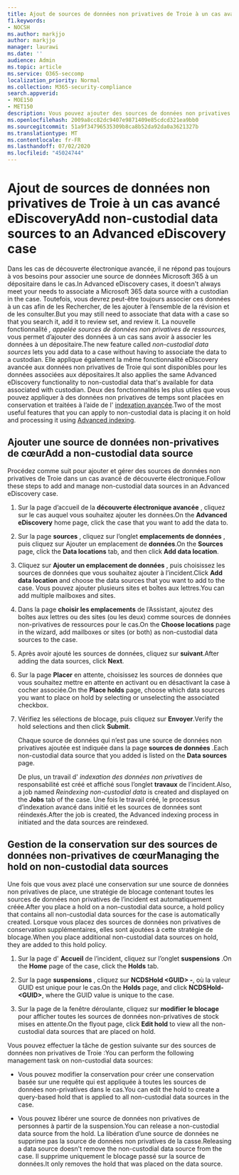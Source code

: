 ```yaml
---
title: Ajout de sources de données non privatives de Troie à un cas avancé eDiscovery
f1.keywords:
- NOCSH
ms.author: markjjo
author: markjjo
manager: laurawi
ms.date: ''
audience: Admin
ms.topic: article
ms.service: O365-seccomp
localization_priority: Normal
ms.collection: M365-security-compliance
search.appverid:
- MOE150
- MET150
description: Vous pouvez ajouter des sources de données non privatives de Troie à un cas avancé eDiscovery et mettre en attente la source de données. Les sources de données non privatives de cœur sont réindexées, de sorte que tout contenu considéré comme partiellement indexé est retraité afin de pouvoir faire l’objet d’une recherche complète et rapide.
ms.openlocfilehash: 2009a8cc82dc9407e9871409e85cdcd321ea9bb0
ms.sourcegitcommit: 51a9f34796535309b8ca8b52da92da0a3621327b
ms.translationtype: MT
ms.contentlocale: fr-FR
ms.lasthandoff: 07/02/2020
ms.locfileid: "45024744"
---
```

# <a name="add-non-custodial-data-sources-to-an-advanced-ediscovery-case"></a><span data-ttu-id="3ec3e-104">Ajout de sources de données non privatives de Troie à un cas avancé eDiscovery</span><span class="sxs-lookup"><span data-stu-id="3ec3e-104">Add non-custodial data sources to an Advanced eDiscovery case</span></span>

<span data-ttu-id="3ec3e-105">Dans les cas de découverte électronique avancée, il ne répond pas toujours à vos besoins pour associer une source de données Microsoft 365 à un dépositaire dans le cas.</span><span class="sxs-lookup"><span data-stu-id="3ec3e-105">In Advanced eDiscovery cases, it doesn't always meet your needs to associate a Microsoft 365 data source with a custodian in the case.</span></span> <span data-ttu-id="3ec3e-106">Toutefois, vous devrez peut-être toujours associer ces données à un cas afin de les Rechercher, de les ajouter à l’ensemble de la révision et de les consulter.</span><span class="sxs-lookup"><span data-stu-id="3ec3e-106">But you may still need to associate that data with a case so that you search it, add it to review set, and review it.</span></span> <span data-ttu-id="3ec3e-107">La nouvelle fonctionnalité *, appelée sources de données non privatives de ressources,* vous permet d’ajouter des données à un cas sans avoir à associer les données à un dépositaire.</span><span class="sxs-lookup"><span data-stu-id="3ec3e-107">The new feature called *non-custodial data sources* lets you add data to a case without having to associate the data to a custodian.</span></span> <span data-ttu-id="3ec3e-108">Elle applique également la même fonctionnalité eDiscovery avancée aux données non privatives de Troie qui sont disponibles pour les données associées aux dépositaires.</span><span class="sxs-lookup"><span data-stu-id="3ec3e-108">It also applies the same Advanced eDiscovery functionality to non-custodial data that's available for data associated with custodian.</span></span> <span data-ttu-id="3ec3e-109">Deux des fonctionnalités les plus utiles que vous pouvez appliquer à des données non privatives de temps sont placées en conservation et traitées à l’aide de l' [indexation avancée](indexing-custodian-data.md).</span><span class="sxs-lookup"><span data-stu-id="3ec3e-109">Two of the most useful features that you can apply to non-custodial data is placing it on hold and processing it using [Advanced indexing](indexing-custodian-data.md).</span></span>

## <a name="add-a-non-custodial-data-source"></a><span data-ttu-id="3ec3e-110">Ajouter une source de données non-privatives de cœur</span><span class="sxs-lookup"><span data-stu-id="3ec3e-110">Add a non-custodial data source</span></span>

<span data-ttu-id="3ec3e-111">Procédez comme suit pour ajouter et gérer des sources de données non privatives de Troie dans un cas avancé de découverte électronique.</span><span class="sxs-lookup"><span data-stu-id="3ec3e-111">Follow these steps to add and manage non-custodial data sources in an Advanced eDiscovery case.</span></span>

1. <span data-ttu-id="3ec3e-112">Sur la page d’accueil de la **découverte électronique avancée** , cliquez sur le cas auquel vous souhaitez ajouter les données.</span><span class="sxs-lookup"><span data-stu-id="3ec3e-112">On the **Advanced eDiscovery** home page, click the case that you want to add the data to.</span></span>

2. <span data-ttu-id="3ec3e-113">Sur la page **sources** , cliquez sur l’onglet **emplacements de données** , puis cliquez sur Ajouter un emplacement de **données**.</span><span class="sxs-lookup"><span data-stu-id="3ec3e-113">On the **Sources** page, click the **Data locations** tab, and then click **Add data location**.</span></span>

3. <span data-ttu-id="3ec3e-114">Cliquez sur **Ajouter un emplacement de données** , puis choisissez les sources de données que vous souhaitez ajouter à l’incident.</span><span class="sxs-lookup"><span data-stu-id="3ec3e-114">Click **Add data location** and choose the data sources that you want to add to the case.</span></span> <span data-ttu-id="3ec3e-115">Vous pouvez ajouter plusieurs sites et boîtes aux lettres.</span><span class="sxs-lookup"><span data-stu-id="3ec3e-115">You can add multiple mailboxes and sites.</span></span>

4. <span data-ttu-id="3ec3e-116">Dans la page **choisir les emplacements** de l’Assistant, ajoutez des boîtes aux lettres ou des sites (ou les deux) comme sources de données non-privatives de ressources pour le cas.</span><span class="sxs-lookup"><span data-stu-id="3ec3e-116">On the **Choose locations** page in the wizard, add mailboxes or sites (or both) as non-custodial data sources to the case.</span></span>

5. <span data-ttu-id="3ec3e-117">Après avoir ajouté les sources de données, cliquez sur **suivant**.</span><span class="sxs-lookup"><span data-stu-id="3ec3e-117">After adding the data sources, click **Next**.</span></span>

6. <span data-ttu-id="3ec3e-118">Sur la page **Placer** en attente, choisissez les sources de données que vous souhaitez mettre en attente en activant ou en désactivant la case à cocher associée.</span><span class="sxs-lookup"><span data-stu-id="3ec3e-118">On the **Place holds** page, choose which data sources you want to place on hold by selecting or unselecting the associated checkbox.</span></span>

7. <span data-ttu-id="3ec3e-119">Vérifiez les sélections de blocage, puis cliquez sur **Envoyer**.</span><span class="sxs-lookup"><span data-stu-id="3ec3e-119">Verify the hold selections and then click **Submit**.</span></span>

   <span data-ttu-id="3ec3e-120">Chaque source de données qui n’est pas une source de données non privatives ajoutée est indiquée dans la page **sources de données** .</span><span class="sxs-lookup"><span data-stu-id="3ec3e-120">Each non-custodial data source that you added is listed on the **Data sources** page.</span></span>

   <span data-ttu-id="3ec3e-121">De plus, un travail d' *indexation des données non privatives* de responsabilité est créé et affiché sous l’onglet **travaux** de l’incident.</span><span class="sxs-lookup"><span data-stu-id="3ec3e-121">Also, a job named *Reindexing non-custodial data* is created and displayed on the **Jobs** tab of the case.</span></span> <span data-ttu-id="3ec3e-122">Une fois le travail créé, le processus d’indexation avancé dans initié et les sources de données sont réindexés.</span><span class="sxs-lookup"><span data-stu-id="3ec3e-122">After the job is created, the Advanced indexing process in initiated and the data sources are reindexed.</span></span>

## <a name="managing-the-hold-on-non-custodial-data-sources"></a><span data-ttu-id="3ec3e-123">Gestion de la conservation sur des sources de données non-privatives de cœur</span><span class="sxs-lookup"><span data-stu-id="3ec3e-123">Managing the hold on non-custodial data sources</span></span>

<span data-ttu-id="3ec3e-124">Une fois que vous avez placé une conservation sur une source de données non privatives de place, une stratégie de blocage contenant toutes les sources de données non privatives de l’incident est automatiquement créée.</span><span class="sxs-lookup"><span data-stu-id="3ec3e-124">After you place a hold on a non-custodial data source, a hold policy that contains all non-custodial data sources for the case is automatically created.</span></span> <span data-ttu-id="3ec3e-125">Lorsque vous placez des sources de données non privatives de conservation supplémentaires, elles sont ajoutées à cette stratégie de blocage.</span><span class="sxs-lookup"><span data-stu-id="3ec3e-125">When you place additional non-custodial data sources on hold, they are added to this hold policy.</span></span>

1. <span data-ttu-id="3ec3e-126">Sur la page d' **Accueil** de l’incident, cliquez sur l’onglet **suspensions** .</span><span class="sxs-lookup"><span data-stu-id="3ec3e-126">On the **Home** page of the case, click the **Holds** tab.</span></span>

2. <span data-ttu-id="3ec3e-127">Sur la page **suspensions** , cliquez sur **NCDSHold \<GUID\> -**, où la valeur GUID est unique pour le cas.</span><span class="sxs-lookup"><span data-stu-id="3ec3e-127">On the **Holds** page, and click **NCDSHold-\<GUID\>**, where the GUID value is unique to the case.</span></span>

3. <span data-ttu-id="3ec3e-128">Sur la page de la fenêtre déroulante, cliquez sur **modifier le blocage** pour afficher toutes les sources de données non-privatives de stock mises en attente.</span><span class="sxs-lookup"><span data-stu-id="3ec3e-128">On the flyout page, click **Edit hold** to view all the non-custodial data sources that are placed on hold.</span></span>

<span data-ttu-id="3ec3e-129">Vous pouvez effectuer la tâche de gestion suivante sur des sources de données non privatives de Troie :</span><span class="sxs-lookup"><span data-stu-id="3ec3e-129">You can perform the following management task on non-custodial data sources:</span></span>

- <span data-ttu-id="3ec3e-130">Vous pouvez modifier la conservation pour créer une conservation basée sur une requête qui est appliquée à toutes les sources de données non-privatives dans le cas.</span><span class="sxs-lookup"><span data-stu-id="3ec3e-130">You can edit the hold to create a query-based hold that is applied to all non-custodial data sources in the case.</span></span>

- <span data-ttu-id="3ec3e-131">Vous pouvez libérer une source de données non privatives de personnes à partir de la suspension.</span><span class="sxs-lookup"><span data-stu-id="3ec3e-131">You can release a non-custodial data source from the hold.</span></span> <span data-ttu-id="3ec3e-132">La libération d’une source de données ne supprime pas la source de données non privatives de la casse.</span><span class="sxs-lookup"><span data-stu-id="3ec3e-132">Releasing a data source doesn't remove the non-custodial data source from the case.</span></span> <span data-ttu-id="3ec3e-133">Il supprime uniquement le blocage passé sur la source de données.</span><span class="sxs-lookup"><span data-stu-id="3ec3e-133">It only removes the hold that was placed on the data source.</span></span>
